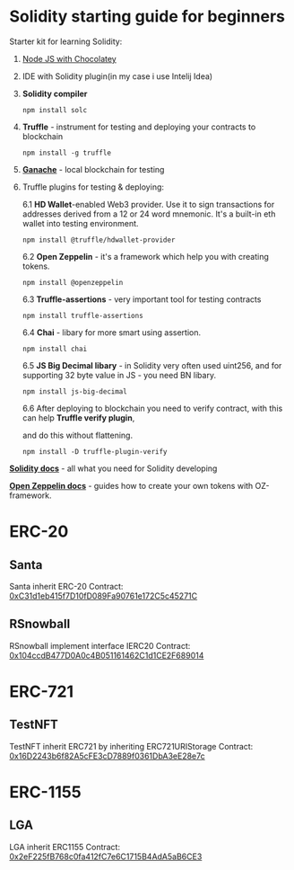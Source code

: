 # Solidity starting guide for beginners


Starter kit for learning Solidity:
1. [Node JS with Chocolatey](https://nodejs.org/)
2. IDE with Solidity plugin(in my case i use Intelij Idea)
3. **Solidity compiler**

	`npm install solc` 

4. **Truffle** - instrument for testing and deploying your contracts to blockchain

	`npm install -g truffle`

5. **[Ganache](https://trufflesuite.com/ganache/)** - local blockchain for testing
6. Truffle plugins for testing & deploying:

	6.1 **HD Wallet**-enabled Web3 provider. Use it to sign transactions for addresses derived from a 12 or 24 
	word 		             mnemonic. It's a built-in eth wallet into testing environment.
	
	`npm install @truffle/hdwallet-provider` 
	
	6.2 **Open Zeppelin** - it's a framework which help you with creating tokens.
	
	`npm install @openzeppelin`
			
	6.3 **Truffle-assertions** - very important tool for testing contracts
	
	`npm install truffle-assertions`
			
	6.4 **Chai** - libary for more smart using assertion.
	
	`npm install chai`
			
	6.5 **JS Big Decimal libary** - in Solidity very often used uint256, and for supporting 32 byte value in JS - you 
				need BN libary.
				
	`npm install js-big-decimal`
				
	6.6 After deploying to blockchain you need to verify contract, with this can help **Truffle verify plugin**,
	
	and do this without flattening. 
		  
	`npm install -D truffle-plugin-verify`  

**[Solidity docs](https://docs.soliditylang.org/en/v0.8.11/)** - all what you need for Solidity developing

**[Open Zeppelin docs](https://docs.openzeppelin.com/contracts/4.x/)** - guides how to create your own tokens with OZ-framework. 

# ERC-20

## Santa
Santa inherit ERC-20
Contract: [0xC31d1eb415f7D10fD089Fa90761e172C5c45271C](https://rinkeby.etherscan.io/address/0xC31d1eb415f7D10fD089Fa90761e172C5c45271C#code)

## RSnowball
RSnowball implement interface IERC20
Contract: [0x104ccdB477D0A0c4B051161462C1d1CE2F689014](https://rinkeby.etherscan.io/address/0x104ccdB477D0A0c4B051161462C1d1CE2F689014#code)
# ERC-721
## TestNFT 
TestNFT inherit ERC721 by inheriting ERC721URIStorage
Contract: [0x16D2243b6f82A5cFE3cD7889f0361DbA3eE28e7c](https://rinkeby.etherscan.io/address/0x16D2243b6f82A5cFE3cD7889f0361DbA3eE28e7c#code)
# ERC-1155

## LGA
LGA inherit ERC1155
Contract: [0x2eF225fB768c0fa412fC7e6C1715B4AdA5aB6CE3](https://rinkeby.etherscan.io/address/0x2eF225fB768c0fa412fC7e6C1715B4AdA5aB6CE3#code)
